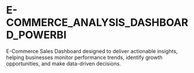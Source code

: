 # E-COMMERCE_ANALYSIS_DASHBOARD_POWERBI
 E-Commerce Sales Dashboard designed to deliver actionable insights, helping businesses monitor performance trends, identify growth opportunities, and make data-driven decisions.
